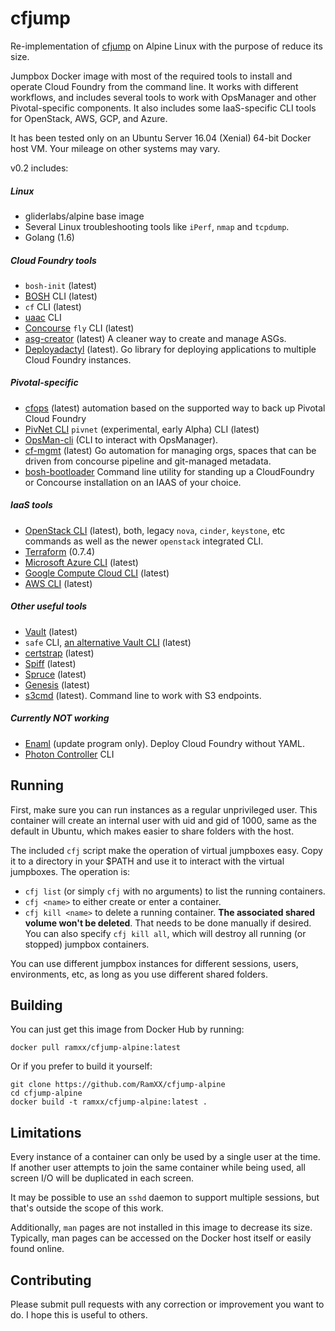 # cfjump

Re-implementation of [cfjump](https://github.com/RamXX/cfjump) on Alpine Linux with the purpose of reduce its size. 

Jumpbox Docker image with most of the required tools to install and operate Cloud Foundry from the command line. It works with different workflows, and includes several tools to work with OpsManager and other Pivotal-specific components. It also includes some IaaS-specific CLI tools for OpenStack, AWS, GCP, and Azure.

It has been tested only on an Ubuntu Server 16.04 (Xenial) 64-bit Docker host VM. Your mileage on other systems may vary.

v0.2 includes:

##### Linux
- gliderlabs/alpine base image
- Several Linux troubleshooting tools like `iPerf`, `nmap` and `tcpdump`.
- Golang (1.6)

##### Cloud Foundry tools
- `bosh-init` (latest)
- [BOSH](http://bosh.io/) CLI (latest)
- `cf` CLI (latest)
- [uaac](https://docs.cloudfoundry.org/adminguide/uaa-user-management.html) CLI
- [Concourse](http://concourse.ci/) `fly` CLI (latest)
- [asg-creator](https://github.com/cloudfoundry-incubator/asg-creator) (latest) A cleaner way to create and manage ASGs.
- [Deployadactyl](https://github.com/compozed/deployadactyl) (latest). Go library for deploying applications to multiple Cloud Foundry instances.

##### Pivotal-specific
- [cfops](https://github.com/pivotalservices/cfops) (latest) automation based on the supported way to back up Pivotal Cloud Foundry
- [PivNet CLI](https://github.com/pivotal-cf/go-pivnet) `pivnet` (experimental, early Alpha) CLI (latest)
- [OpsMan-cli](https://github.com/datianshi/opsman) (CLI to interact with OpsManager).
- [cf-mgmt](https://github.com/pivotalservices/cf-mgmt) (latest) Go automation for managing orgs, spaces that can be driven from concourse pipeline and git-managed metadata.
- [bosh-bootloader](https://github.com/cloudfoundry/bosh-bootloader) Command line utility for standing up a CloudFoundry or Concourse installation on an IAAS of your choice.

##### IaaS tools
- [OpenStack CLI](http://docs.openstack.org/developer/python-openstackclient/man/openstack.html) (latest), both, legacy `nova`, `cinder`, `keystone`, etc commands as well as the newer `openstack` integrated CLI.
- [Terraform](https://www.terraform.io/) (0.7.4)
- [Microsoft Azure CLI](https://github.com/Azure/azure-xplat-cli) (latest)
- [Google Compute Cloud CLI](https://cloud.google.com/sdk/downloads#linux) (latest)
- [AWS CLI](https://aws.amazon.com/cli/) (latest)

##### Other useful tools
- [Vault](https://www.vaultproject.io/) (latest)
- `safe` CLI, [an alternative Vault CLI](https://github.com/starkandwayne/safe) (latest)
- [certstrap](https://github.com/square/certstrap) (latest)
- [Spiff](https://github.com/cloudfoundry-incubator/spiff) (latest)
- [Spruce](http://spruce.cf/) (latest)
- [Genesis](https://github.com/starkandwayne/genesis) (latest)
- [s3cmd](http://s3tools.org/s3cmd) (latest). Command line to work with S3 endpoints.


##### Currently **NOT** working
- [Enaml](http://enaml.pezapp.io/) (update program only). Deploy Cloud Foundry without YAML.
- [Photon Controller](https://github.com/vmware/photon-controller) CLI 

## Running
First, make sure you can run instances as a regular unprivileged user. This container will create an internal user with uid and gid of 1000, same as the default in Ubuntu, which makes easier to share folders with the host.

The included `cfj` script make the operation of virtual jumpboxes easy. Copy it to a directory in your $PATH and use it to interact with the virtual jumpboxes. The operation is:

- `cfj list` (or simply `cfj` with no arguments) to list the running containers.
- `cfj <name>` to either create or enter a container.
- `cfj kill <name>` to delete a running container. **The associated shared volume
won't be deleted**. That needs to be done manually if desired. You can also specify `cfj kill all`, which will destroy all running (or stopped) jumpbox containers.

You can use different jumpbox instances for different sessions, users, environments, etc, as long as you use different shared folders.

## Building
You can just get this image from Docker Hub by running:

```
docker pull ramxx/cfjump-alpine:latest
```

Or if you prefer to build it yourself:

```
git clone https://github.com/RamXX/cfjump-alpine
cd cfjump-alpine
docker build -t ramxx/cfjump-alpine:latest .
```

## Limitations
Every instance of a container can only be used by a single user at the time. If another user attempts to join the same container while being used, all screen I/O will be duplicated in each screen.

It may be possible to use an `sshd` daemon to support multiple sessions, but that's outside the scope of this work.

Additionally, `man` pages are not installed in this image to decrease its size. Typically, man pages can be accessed on the Docker host itself or easily found online.

## Contributing
Please submit pull requests with any correction or improvement you want to do. I hope this is useful to others.
